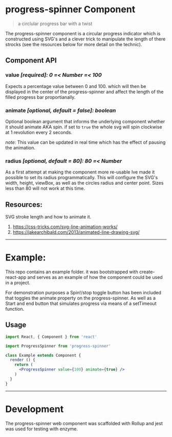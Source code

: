 # progress-spinner Component

> a circlular progress bar with a twist


The progress-spinner component is a circular progress indicator which is 
constructed using SVG's and a clever trick to manipulate the length of 
there strocks (see the resources below for more detail on the technic).

## Component API
### **value** _[required]: 0 =< Number =< 100_
Expects a percentage value between 0 and 100. which will then be displayed in 
the center of the progress-spinner and affect the length of the filled progress 
bar proportianally.

### **animate** _[optional, default = false]: boolean_
Optional boolean argument that informs the underlying component whether it 
should animate AKA spin. if set to `true` the whole svg will spin clockwise at
1 revolution every 2 seconds. 

_note:_ This value can be updated in real time which has the effect of pausing 
the animation.

### **radius** _[optional, default = 80]: 80 =< Number_
As a first attempt at making the component more re-usable Ive made it possible to set its radius programmatically. This will configure the SVG's width, height, 
viewBox, as well as the circles radius and center point.
Sizes less than 80 will not work at this time.

## Resources:
SVG stroke length and how to animate it.
1) https://css-tricks.com/svg-line-animation-works/
2) https://jakearchibald.com/2013/animated-line-drawing-svg/


---
# Example:
This repo contains an example folder. it was bootstrapped with create-react-app and serves as an example of how the component could be used in a project.

For demonstration purposes a Spin!/stop toggle button has been included that 
toggles the animate property on the progress-spinner. As well as a Start and end button that simulates progress via means of a setTimeout function.


## Usage

```jsx
import React, { Component } from 'react'

import ProgressSpinner from 'progress-spinner'

class Example extends Component {
  render () {
    return (
      <ProgressSpinner value={100} animate={true} />
    )
  }
}
```
---
# Development
The progress-spinner web component was scaffolded with Rollup and jest was used for testing with enzyme. 